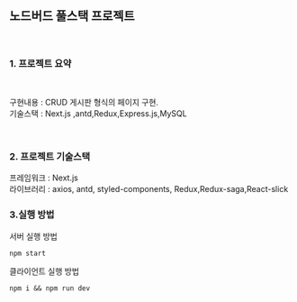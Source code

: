 ## 노드버드 풀스택 프로젝트

<br>

### 1. 프로젝트 요약

<br>

구현내용 : CRUD 게시판 형식의 페이지 구현.  
기술스택 : Next.js ,antd,Redux,Express.js,MySQL

<br>

### 2. 프로젝트 기술스택

프레임워크 : Next.js  
라이브러리 : axios, antd, styled-components, Redux,Redux-saga,React-slick

### 3.실행 방법

서버 실행 방법

```
npm start
```

클라이언트 실행 방법

```
npm i && npm run dev
```
